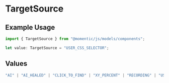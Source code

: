 # TargetSource

## Example Usage

```typescript
import { TargetSource } from "@momentic/js/models/components";

let value: TargetSource = "USER_CSS_SELECTOR";
```

## Values

```typescript
"AI" | "AI_HEALED" | "CLICK_TO_FIND" | "XY_PERCENT" | "RECORDING" | "USER_CSS_SELECTOR" | "HEURISTIC_HEALED"
```